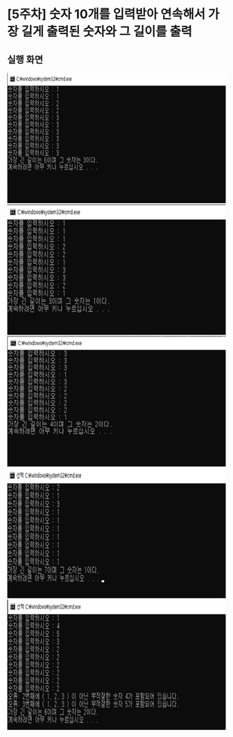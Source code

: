 # [5주차] 숫자 10개를 입력받아 연속해서 가장 길게 출력된 숫자와 그 길이를 출력



## 실행 화면

<img src="/images/week05_result1.png" width="600" height="300" />

<img src="/images/week05_result2.png" width="600" height="300" />

<img src="/images/week05_result3.png" width="600" height="300" />

<img src="/images/week05_result4.png" width="600" height="300" />

<img src="/images/week05_result5.png" width="600" height="300" />

